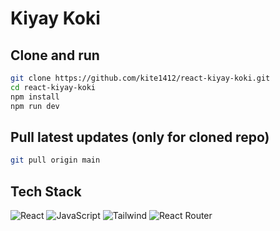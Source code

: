 # Kiyay Koki

## Clone and run
```bash
git clone https://github.com/kite1412/react-kiyay-koki.git
cd react-kiyay-koki
npm install
npm run dev
```

## Pull latest updates (only for cloned repo)
```bash
git pull origin main
```

## Tech Stack
![React](https://img.shields.io/badge/React-61dafb?logo=react&logoColor=white) ![JavaScript](https://img.shields.io/badge/JavaScript-F7dF1e?logo=javascript&logoColor=white) ![Tailwind](https://img.shields.io/badge/Tailwind-06b6d4?logo=tailwindcss&logoColor=white) ![React Router](https://img.shields.io/badge/React%20Router-ca4245?logo=reactrouter&logoColor=white)